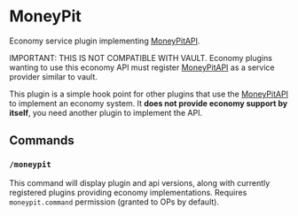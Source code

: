 # MoneyPit

Economy service plugin implementing [MoneyPitAPI].

IMPORTANT: THIS IS NOT COMPATIBLE WITH VAULT. Economy plugins wanting to use this economy API must register
[MoneyPitAPI] as a service provider similar to vault.


This plugin is a simple hook point for other plugins that use the [MoneyPitAPI] to implement an economy system. It
**does not provide economy support by itself**, you need another plugin to implement the API.

## Commands

### `/moneypit`

This command will display plugin and api versions, along with currently registered plugins providing economy
implementations. Requires `moneypit.command` permission (granted to OPs by default).

[MoneyPitAPI]: https://github.com/YouHaveTrouble/MoneyPitAPI
